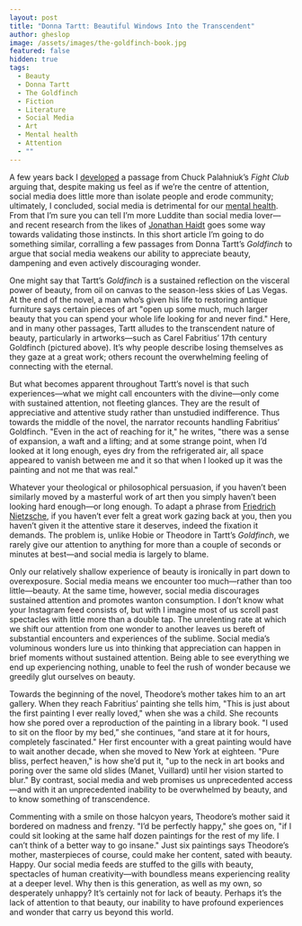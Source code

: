 ```yaml
---
layout: post
title: "Donna Tartt: Beautiful Windows Into the Transcendent"
author: gheslop
image: /assets/images/the-goldfinch-book.jpg
featured: false
hidden: true
tags:
  - Beauty
  - Donna Tartt
  - The Goldfinch
  - Fiction
  - Literature
  - Social Media
  - Art
  - Mental health
  - Attention
  - ""
---
```

A few years back I [developed](https://rekindle.co.za/content/2021-11-29-tyler-durden-social-media-mental-health) a passage from Chuck Palahniuk’s *Fight Club* arguing that, despite making us feel as if we’re the centre of attention, social media does little more than isolate people and erode community; ultimately, I concluded, social media is detrimental for our [mental health](https://rekindle.co.za/content/2024-05-10-john-macarthur-mental-illness). From that I’m sure you can tell I’m more Luddite than social media lover—and recent research from the likes of [Jonathan Haidt](https://en.wikipedia.org/wiki/Jonathan_Haidt) goes some way towards validating those instincts. In this short article I’m going to do something similar, corralling a few passages from Donna Tartt’s *Goldfinch* to argue that social media weakens our ability to appreciate beauty, dampening and even actively discouraging wonder.

One might say that Tartt’s *Goldfinch* is a sustained reflection on the visceral power of beauty, from oil on canvas to the season-less skies of Las Vegas. At the end of the novel, a man who’s given his life to restoring antique furniture says certain pieces of art "open up some much, much larger beauty that you can spend your whole life looking for and never find." Here, and in many other passages, Tartt alludes to the transcendent nature of beauty, particularly in artworks—such as Carel Fabritius’ 17th century Goldfinch (pictured above). It’s why people describe losing themselves as they gaze at a great work; others recount the overwhelming feeling of connecting with the eternal.

But what becomes apparent throughout Tartt’s novel is that such experiences—what we might call encounters with the divine—only come with sustained attention, not fleeting glances. They are the result of appreciative and attentive study rather than unstudied indifference. Thus towards the middle of the novel, the narrator recounts handling Fabritius’ Goldfinch. "Even in the act of reaching for it," he writes, "there was a sense of expansion, a waft and a lifting; and at some strange point, when I’d looked at it long enough, eyes dry from the refrigerated air, all space appeared to vanish between me and it so that when I looked up it was the painting and not me that was real."

Whatever your theological or philosophical persuasion, if you haven’t been similarly moved by a masterful work of art then you simply haven’t been looking hard enough—or long enough. To adapt a phrase from [Friedrich Nietzsche](https://rekindle.co.za/content/2025-06-20-no-more-fridays-with-fred), if you haven’t ever felt a great work gazing back at you, then you haven’t given it the attentive stare it deserves, indeed the fixation it demands. The problem is, unlike Hobie or Theodore in Tartt’s *Goldfinch*, we rarely give our attention to anything for more than a couple of seconds or minutes at best—and social media is largely to blame.

Only our relatively shallow experience of beauty is ironically in part down to overexposure. Social media means we encounter too much—rather than too little—beauty. At the same time, however, social media discourages sustained attention and promotes wanton consumption. I don’t know what your Instagram feed consists of, but with I imagine most of us scroll past spectacles with little more than a double tap. The unrelenting rate at which we shift our attention from one wonder to another leaves us bereft of substantial encounters and experiences of the sublime. Social media’s voluminous wonders lure us into thinking that appreciation can happen in brief moments without sustained attention. Being able to see everything we end up experiencing nothing, unable to feel the rush of wonder because we greedily glut ourselves on beauty.

Towards the beginning of the novel, Theodore’s mother takes him to an art gallery. When they reach Fabritius’ painting she tells him, "This is just about the first painting I ever really loved," when she was a child. She recounts how she pored over a reproduction of the painting in a library book. "I used to sit on the floor by my bed,” she continues, “and stare at it for hours, completely fascinated." Her first encounter with a great painting would have to wait another decade, when she moved to New York at eighteen. "Pure bliss, perfect heaven," is how she’d put it, "up to the neck in art books and poring over the same old slides (Manet, Vuillard) until her vision started to blur." By contrast, social media and web promises us unprecedented access—and with it an unprecedented inability to be overwhelmed by beauty, and to know something of transcendence.

Commenting with a smile on those halcyon years, Theodore’s mother said it bordered on madness and frenzy. "I’d be perfectly happy," she goes on, "if I could sit looking at the same half dozen paintings for the rest of my life. I can’t think of a better way to go insane." Just six paintings says Theodore’s mother, masterpieces of course, could make her content, sated with beauty. Happy. Our social media feeds are stuffed to the gills with beauty, spectacles of human creativity—with boundless means experiencing reality at a deeper level. Why then is this generation, as well as my own, so desperately unhappy? It’s certainly not for lack of beauty. Perhaps it’s the lack of attention to that beauty, our inability to have profound experiences and wonder that carry us beyond this world.